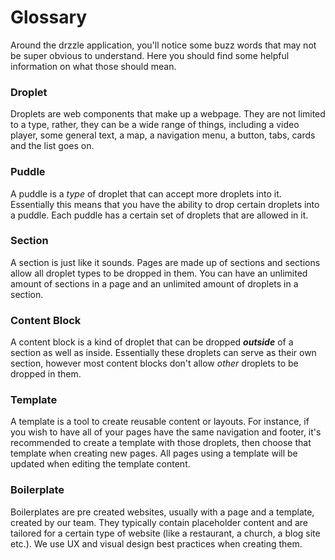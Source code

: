 # Glossary

Around the drzzle application, you'll notice some buzz words that may not be super obvious to understand. Here you should find some helpful information on what those should mean.

### Droplet
Droplets are web components that make up a webpage. They are not limited to a type, rather, they can be a wide range of things, including a video player, some general text, a map, a navigation menu, a button, tabs, cards and the list goes on.

<!-- Maybe we have a separate page for "building a page" where we talk about this -->
<!-- Upon launching the site editor you can see the list of available droplets at the bottom of the screen. Our friendly UI lets you drag and drop these right on the page.

![Droplets](./droplets.png) -->

### Puddle
A puddle is a _type_ of droplet that can accept more droplets into it. Essentially this means that you have the ability to drop certain
droplets into a puddle. Each puddle has a certain set of droplets that are allowed in it.

<!-- Show the helper tooltip and show the droplets tab filter with puddles -->

### Section
A section is just like it sounds. Pages are made up of sections and sections allow all droplet types to be dropped in them. You can have an unlimited amount of sections in a page and an unlimited amount of droplets in a section.

### Content Block
A content block is a kind of droplet that can be dropped **_outside_** of a section as well as inside. Essentially these droplets can serve as their own section, however most content blocks don't allow _other_ droplets to be dropped in them.

### Template
A template is a tool to create reusable content or layouts. For instance, if you wish to have all of your pages have the same navigation and footer, it's recommended to create a template with those droplets, then choose that template when creating new pages. All pages using a template will be updated when editing the template content.

### Boilerplate
Boilerplates are pre created websites, usually with a page and a template, created by our team. They typically contain placeholder content and are tailored for a certain type of website (like a restaurant, a church, a blog site etc.). We use UX and visual design best practices when creating them.
